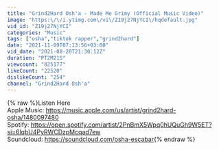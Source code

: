 ```yaml
---
title: "Grind2Hard Osh'a - Made Me Grimy (Official Music Video)"
image: "https:\/\/i.ytimg.com\/vi\/Z19j27NjYCI\/hqdefault.jpg"
vid_id: "Z19j27NjYCI"
categories: "Music"
tags: ["osha","tiktok rapper","grind2hard"]
date: "2021-11-09T07:13:56+03:00"
vid_date: "2021-08-20T21:30:12Z"
duration: "PT2M21S"
viewcount: "825177"
likeCount: "22520"
dislikeCount: "254"
channel: "Grind2Hard Osh'a"
---
```

{% raw %}Listen Here<br />Apple Music: <a rel="nofollow" target="blank" href="https://music.apple.com/us/artist/grind2hard-osha/1480097480">https://music.apple.com/us/artist/grind2hard-osha/1480097480</a><br />Spotify: <a rel="nofollow" target="blank" href="https://open.spotify.com/artist/2PnBmX5Wpq0hUQuGh9W5ET?si=6lqbU4PyRWCDzpMcqad7ew">https://open.spotify.com/artist/2PnBmX5Wpq0hUQuGh9W5ET?si=6lqbU4PyRWCDzpMcqad7ew</a><br />Soundcloud: <a rel="nofollow" target="blank" href="https://soundcloud.com/osha-escabar">https://soundcloud.com/osha-escabar</a>{% endraw %}
